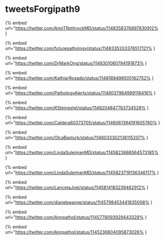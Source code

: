 # tweetsForgipath9

{% embed url="https://twitter.com/AimiTRothrockMD/status/1148358376897830912% }

{% embed url="https://twitter.com/futurepathology/status/1148335203376517121% }

{% embed url="https://twitter.com/DrMarkOng/status/1148301060794191873% }

{% embed url="https://twitter.com/KathiarRosado/status/1148188498505162752% }

{% embed url="https://twitter.com/PathologyAlerts/status/1148037964989116416% }

{% embed url="https://twitter.com/KSteinestel/status/1148204847763734528% }

{% embed url="https://twitter.com/Caldera60373705/status/1146061394191605760% }

{% embed url="https://twitter.com/OlcaBasturk/status/1146033302136115207% }

{% embed url="https://twitter.com/LindaSuleimanMD/status/1145823886564573185% }

{% embed url="https://twitter.com/LindaSuleimanMD/status/1145823719136346117% }

{% embed url="https://twitter.com/LancetaJoel/status/1145814183239462912% }

{% embed url="https://twitter.com/dianebwayne/status/1145798453441835008% }

{% embed url="https://twitter.com/Annpathol/status/1145778093929443329% }

{% embed url="https://twitter.com/Annpathol/status/1145236804095873026% }

